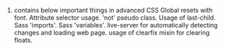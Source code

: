 1. contains below important things in advanced CSS 
    Global resets with font.
    Attribute selector usage. 
    'not' pseudo class.
    Usage of last-child.
    Sass 'imports'.
    Sass 'variables'.
    live-server for automatically detecting changes and loading web page.
    usage of clearfix mixin for clearing floats.
    

